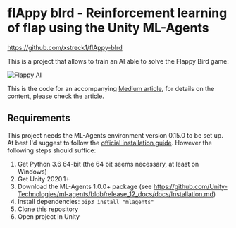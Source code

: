 # flAppy bIrd - Reinforcement learning of flap using the Unity ML-Agents
https://github.com/xstreck1/flAppy-bIrd

This is a project that allows to train an AI able to solve the Flappy Bird game:

![Flappy AI](https://cdn-images-1.medium.com/max/800/1*G-uGz8s2ti5rgVTz7AHU1w.gif)

This is the code for an accompanying [Medium article](https://medium.com/p/70f7b661663d), for details on the content, please check the article.

## Requirements
This project needs the ML-Agents environment version 0.15.0 to be set up. At best I'd suggest to follow the [official installation guide](https://github.com/Unity-Technologies/ml-agents/blob/master/docs/Installation.md). However the following steps should suffice:

1. Get Python 3.6 64-bit (the 64 bit seems necessary, at least on Windows)
2. Get Unity 2020.1+
3. Download the ML-Agents 1.0.0+ package (see https://github.com/Unity-Technologies/ml-agents/blob/release_12_docs/docs/Installation.md)
4. Install dependencies: `pip3 install "mlagents"`
5. Clone this repository
6. Open project in Unity
